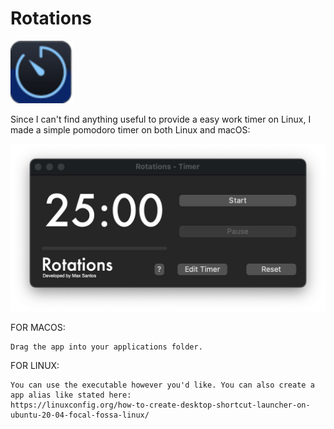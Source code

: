 # Rotations

<img src="images/icon_final-128.png" width="100">
                                             

Since I can't find anything useful to provide a easy work timer on Linux, I made a simple pomodoro timer on both Linux and macOS:


![](images/RotationsApp.jpeg)


FOR MACOS:

    Drag the app into your applications folder.

FOR LINUX:

    You can use the executable however you'd like. You can also create a app alias like stated here:
    https://linuxconfig.org/how-to-create-desktop-shortcut-launcher-on-ubuntu-20-04-focal-fossa-linux/
